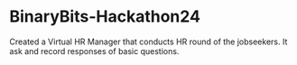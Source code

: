 # BinaryBits-Hackathon24
Created a Virtual HR Manager that conducts HR round of the jobseekers. It ask and record responses of basic questions. 
